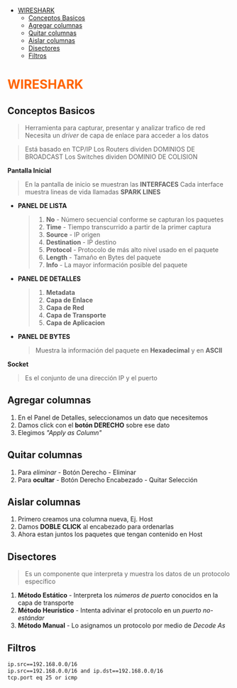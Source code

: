 - [WIRESHARK](#wireshark)
  - [Conceptos Basicos](#conceptos-basicos)
  - [Agregar columnas](#agregar-columnas)
  - [Quitar columnas](#quitar-columnas)
  - [Aislar columnas](#aislar-columnas)
  - [Disectores](#disectores)
  - [Filtros](#filtros)

<div style="color:#FF6500">


# WIRESHARK
</div>


## Conceptos Basicos

> Herramienta para capturar, presentar y analizar trafico de red
> Necesita un _driver_ de capa de enlace para acceder a los datos

> Está basado en TCP/IP
> Los Routers dividen DOMINIOS DE BROADCAST
> Los Switches dividen DOMINIO DE COLISION

__Pantalla Inicial__

> En la pantalla de inicio se muestran las __INTERFACES__
> Cada interface muestra lineas de vida llamadas __SPARK LINES__


* __PANEL DE LISTA__
  > 1. __No__ - Número secuencial conforme se capturan los paquetes
  > 2. __Time__ - Tiempo transcurrido a partir de la primer captura
  > 3. __Source__ - IP origen
  > 4. __Destination__ - IP destino
  > 5. __Protocol__ - Protocolo de más alto nivel usado en el paquete
  > 6. __Length__ - Tamaño en Bytes del paquete
  > 7. __Info__ - La mayor información posible del paquete

* __PANEL DE DETALLES__
  > 1. __Metadata__
  > 2. __Capa de Enlace__
  > 3. __Capa de Red__
  > 4. __Capa de Transporte__
  > 5. __Capa de Aplicacion__

* __PANEL DE BYTES__
  > Muestra la información del paquete en __Hexadecimal__ y en __ASCII__

__Socket__

> Es el conjunto de una dirección IP y el puerto


## Agregar columnas

1. En el Panel de Detalles, seleccionamos un dato que necesitemos
2. Damos click con el __botón DERECHO__ sobre ese dato
3. Elegimos _"Apply as Column"_


## Quitar columnas

1. Para _eliminar_ - Botón Derecho - Eliminar
2. Para __ocultar__ - Botón Derecho Encabezado - Quitar Selección


## Aislar columnas

1. Primero creamos una columna nueva, Ej. Host
2. Damos __DOBLE CLICK__ al encabezado para ordenarlas
3. Ahora estan juntos los paquetes que tengan contenido en Host


## Disectores

> Es un componente que interpreta y muestra los datos de un protocolo específico

1. __Método Estático__ - Interpreta los _números de puerto_ conocidos en la capa de transporte
2. __Método Heurístico__ - Intenta adivinar el protocolo en un _puerto no-estándar_
3. __Método Manual__ - Lo asignamos un protocolo por medio de _Decode As_

## Filtros

```bash
ip.src==192.168.0.0/16
ip.src==192.168.0.0/16 and ip.dst==192.168.0.0/16
tcp.port eq 25 or icmp
```
